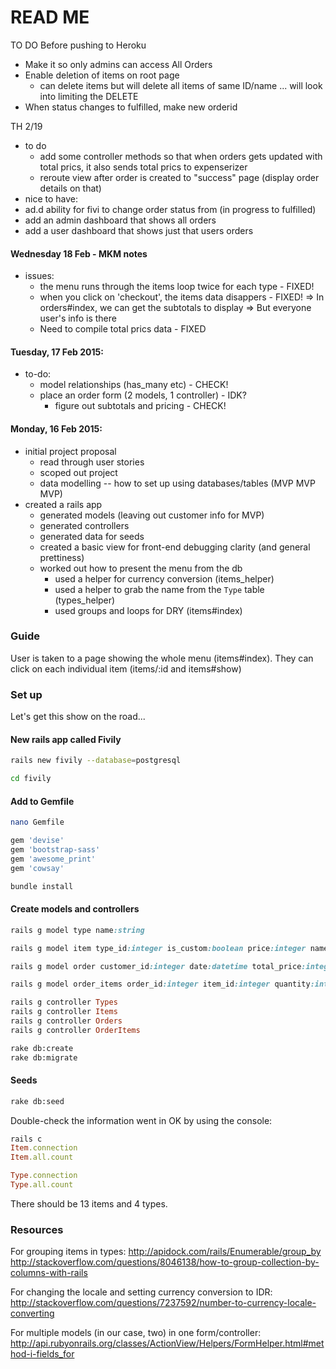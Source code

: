 # READ ME

TO DO Before pushing to Heroku 
* Make it so only admins can access All Orders 
* Enable deletion of items on root page
  * can delete items but will delete all items of same ID/name ... will look into limiting the DELETE 
* When status changes to fulfilled, make new orderid

TH 2/19
* to do
  * add some controller methods so that when orders gets updated with total prics, it also sends total prics to expenserizer 
  * reroute view after order is created to "success" page (display order details on that)
* nice to have: 
 * ad.d ability for fivi to change order status from (in progress to fulfilled)
 * add an admin dashboard that shows all orders 
 * add a user dashboard that shows just that users orders 

#### Wednesday 18 Feb - MKM notes
* issues: 
  * the menu runs through the items loop twice for each type - FIXED! 
  * when you click on 'checkout', the items data disappers - FIXED! 
    => In orders#index, we can get the subtotals to display 
    => But everyone user's info is there
  * Need to compile total prics data - FIXED

#### Tuesday, 17 Feb 2015: 

* to-do:
  * model relationships (has_many etc) - CHECK! 
  * place an order form (2 models, 1 controller) - IDK? 
    * figure out subtotals and pricing - CHECK!

#### Monday, 16 Feb 2015:

* initial project proposal
  * read through user stories
  * scoped out project
  * data modelling -- how to set up using databases/tables (MVP MVP MVP)
* created a rails app
  * generated models (leaving out customer info for MVP)
  * generated controllers
  * generated data for seeds
  * created a basic view for front-end debugging clarity (and general prettiness)
  * worked out how to present the menu from the db
    * used a helper for currency conversion (items_helper)
    * used a helper to grab the name from the `Type` table (types_helper)
    * used groups and loops for DRY (items#index)

### Guide

User is taken to a page showing the whole menu (items#index). They can click on each individual item (items/:id and items#show) 

### Set up

Let's get this show on the road...

#### New rails app called Fivily 
```bash
rails new fivily --database=postgresql

cd fivily
```

#### Add to Gemfile

```bash
nano Gemfile 
```

```ruby
gem 'devise'
gem 'bootstrap-sass'
gem 'awesome_print'
gem 'cowsay'
```

```bash
bundle install
```

#### Create models and controllers

```ruby
rails g model type name:string

rails g model item type_id:integer is_custom:boolean price:integer name:string description:text

rails g model order customer_id:integer date:datetime total_price:integer comments:text

rails g model order_items order_id:integer item_id:integer quantity:integer subtotal:integer custom:text

rails g controller Types
rails g controller Items
rails g controller Orders
rails g controller OrderItems
```

```bash
rake db:create
rake db:migrate
```

#### Seeds

```bash
rake db:seed
```

Double-check the information went in OK by using the console:

```ruby
rails c
Item.connection
Item.all.count 

Type.connection
Type.all.count
```

There should be 13 items and 4 types.

### Resources

For grouping items in types:
http://apidock.com/rails/Enumerable/group_by
http://stackoverflow.com/questions/8046138/how-to-group-collection-by-columns-with-rails


For changing the locale and setting currency conversion to IDR:
http://stackoverflow.com/questions/7237592/number-to-currency-locale-converting

For multiple models (in our case, two) in one form/controller:
http://api.rubyonrails.org/classes/ActionView/Helpers/FormHelper.html#method-i-fields_for

